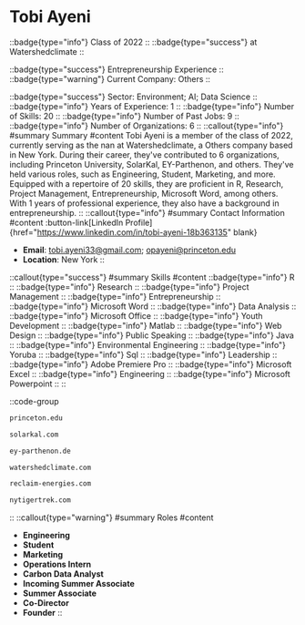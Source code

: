 # Tobi Ayeni
::badge{type="info"}
Class of 2022
::
::badge{type="success"}
 at Watershedclimate
::

::badge{type="success"}
Entrepreneurship Experience
::
::badge{type="warning"}
Current Company: Others
::

::badge{type="success"}
Sector: Environment; AI; Data Science
::
::badge{type="info"}
Years of Experience: 1
::
::badge{type="info"}
Number of Skills: 20
::
::badge{type="info"}
Number of Past Jobs: 9
::
::badge{type="info"}
Number of Organizations: 6
::
::callout{type="info"}
#summary
Summary
#content
Tobi Ayeni is a member of the class of 2022, currently serving as the nan at Watershedclimate, a Others company based in New York. During their career, they've contributed to 6 organizations, including Princeton University, SolarKal, EY-Parthenon, and others. They've held various roles, such as Engineering, Student, Marketing, and more. Equipped with a repertoire of 20 skills, they are proficient in R, Research, Project Management, Entrepreneurship, Microsoft Word, among others.  With 1 years of professional experience, they also have a background in entrepreneurship.
::
::callout{type="info"}
#summary
Contact Information
#content
:button-link[LinkedIn Profile]{href="https://www.linkedin.com/in/tobi-ayeni-18b363135" blank}
- **Email**: tobi.ayeni33@gmail.com; opayeni@princeton.edu
- **Location**: New York
::

::callout{type="success"}
#summary
Skills
#content
::badge{type="info"}
R
::
::badge{type="info"}
Research
::
::badge{type="info"}
Project Management
::
::badge{type="info"}
Entrepreneurship
::
::badge{type="info"}
Microsoft Word
::
::badge{type="info"}
Data Analysis
::
::badge{type="info"}
Microsoft Office
::
::badge{type="info"}
Youth Development
::
::badge{type="info"}
Matlab
::
::badge{type="info"}
Web Design
::
::badge{type="info"}
Public Speaking
::
::badge{type="info"}
Java
::
::badge{type="info"}
Environmental Engineering
::
::badge{type="info"}
Yoruba
::
::badge{type="info"}
Sql
::
::badge{type="info"}
Leadership
::
::badge{type="info"}
Adobe Premiere Pro
::
::badge{type="info"}
Microsoft Excel
::
::badge{type="info"}
Engineering
::
::badge{type="info"}
Microsoft Powerpoint
::
::

::code-group
```bash [Princeton University]
princeton.edu
```
```bash [SolarKal]
solarkal.com
```
```bash [EY-Parthenon]
ey-parthenon.de
```
```bash [Watershedclimate]
watershedclimate.com
```
```bash [Reclaim Energies]
reclaim-energies.com
```
```bash [New York Tigertrek]
nytigertrek.com
```
::
::callout{type="warning"}
#summary
Roles
#content
- **Engineering**
- **Student**
- **Marketing**
- **Operations Intern**
- **Carbon Data Analyst**
- **Incoming Summer Associate**
- **Summer Associate**
- **Co-Director**
- **Founder**
::

